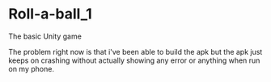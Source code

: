 # Roll-a-ball_1
The basic Unity game

The problem right now is that i've been able to build the apk but the apk just keeps on crashing without actually showing any error or anything when run on my phone.
